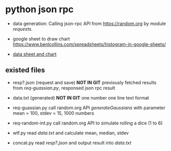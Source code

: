 # python json rpc

* data generation:
  Calling json-rpc API from https://random.org by module *requests*.

* google sheet to draw chart
  https://www.benlcollins.com/spreadsheets/histogram-in-google-sheets/

* [data sheet and chart](https://docs.google.com/spreadsheets/d/1yi2goF-OSH_rKFlH2_A7yfTvG3HU46xLPHsHz1wlOj4/edit#gid=1453399585)


## existed files

* resp?.json (request and save) **NOT IN GIT**
  previously fetched results from *req-guassian.py*,
  responsed json rpc result

* data.txt (generated) **NOT IN GIT**
  one number one line text format

* req-guassian.py
  call random.org API *generateGaussians* with parameter
  mean = 100, stdev = 15, 1000 numbers

* req-random-int.py
  call random.org API to simulate rolling a dice (1 to 6)

* wtf.py
  read *data.txt* and calculate mean, median, stdev

* concat.py
  read *resp?.json* and output result into *data.txt*
